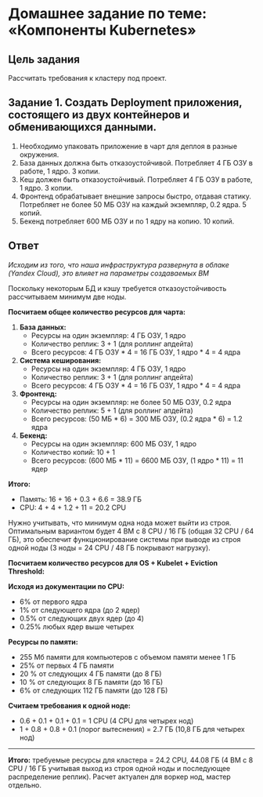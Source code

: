 # Домашнее задание по теме: «Компоненты Kubernetes»

## Цель задания

Рассчитать требования к кластеру под проект.

## Задание 1. Создать Deployment приложения, состоящего из двух контейнеров и обменивающихся данными.

1. Необходимо упаковать приложение в чарт для деплоя в разные окружения.
2. База данных должна быть отказоустойчивой. Потребляет 4 ГБ ОЗУ в работе, 1 ядро. 3 копии.
3. Кеш должен быть отказоустойчивый. Потребляет 4 ГБ ОЗУ в работе, 1 ядро. 3 копии.
4. Фронтенд обрабатывает внешние запросы быстро, отдавая статику. Потребляет не более 50 МБ ОЗУ на каждый экземпляр, 0.2 ядра. 5 копий.
5. Бекенд потребляет 600 МБ ОЗУ и по 1 ядру на копию. 10 копий.

## Ответ

*Исходим из того, что наша инфраструктура развернута в облаке (Yandex Cloud), это влияет на параметры создаваемых ВМ*

Поскольку некоторым БД и кэшу требуется отказоустойчивость рассчитываем минимум две ноды.

**Посчитаем общее количество ресурсов для чарта:**

1. **База данных:**
    * Ресурсы на один экземпляр: 4 ГБ ОЗУ, 1 ядро
    * Количество реплик: 3 + 1 (для роллинг апдейта)
    * Всего ресурсов: 4 ГБ ОЗУ * 4 = 16 ГБ ОЗУ, 1 ядро * 4 = 4 ядра
2. **Система кеширования:**
    * Ресурсы на один экземпляр: 4 ГБ ОЗУ, 1 ядро
    * Количество реплик: 3 + 1 (для роллинг апдейта)
    * Всего ресурсов: 4 ГБ ОЗУ * 4 = 16 ГБ ОЗУ, 1 ядро * 4 = 4 ядра
3. **Фронтенд:**
    * Ресурсы на один экземпляр: не более 50 МБ ОЗУ, 0.2 ядра
    * Количество реплик: 5 + 1 (для роллинг апдейта)
    * Всего ресурсов: (50 МБ * 6) = 300 МБ ОЗУ, (0.2 ядра * 6) = 1.2 ядра
4. **Бекенд:**
    * Ресурсы на один экземпляр: 600 МБ ОЗУ, 1 ядро
    * Количество копий: 10 + 1
    * Всего ресурсов: (600 МБ * 11) = 6600 МБ ОЗУ, (1 ядро * 11) = 11 ядер

**Итого:**
  * Память: 16 + 16 + 0.3 + 6.6 = 38.9 ГБ
  * CPU: 4 + 4 + 1.2 + 11 = 20.2 CPU

Нужно учитывать, что минимум одна нода может выйти из строя. Оптимальным вариантом будет 4 ВМ с 8 CPU / 16 ГБ (общая 32 CPU / 64 ГБ), это обеспечит функционирование системы при выводе из строя одной ноды (3 ноды = 24 CPU / 48 ГБ покрывают нагрузку).

**Посчитаем количество ресурсов для OS + Kubelet + Eviction Threshold:**

**Исходя из документации по CPU:**
  * 6% от первого ядра
  * 1% от следующего ядра (до 2 ядер)
  * 0.5% от следующих двух ядер (до 4)
  * 0.25% любых ядер выше четырех

**Ресурсы по памяти:**
  * 255 Мб памяти для компьютеров с объемом памяти менее 1 ГБ
  * 25% от первых 4 ГБ памяти
  * 20 % от следующих 4 ГБ памяти (до 8 ГБ)
  * 10 % от следующих 8 ГБ памяти (до 16 ГБ)
  * 6% от следующих 112 ГБ памяти (до 128 ГБ)

**Считаем требования к одной ноде:**
  * 0.6 + 0.1 + 0.1 + 0.1 = 1 CPU (4 CPU для четырех нод)
  * 1 + 0.8 + 0.8 + 0.1 (порог вытеснения) = 2.7 ГБ (10,8 ГБ для четырех нод)

---

**Итого:** требуемые ресурсы для кластера = 24.2 CPU, 44.08 ГБ (4 ВМ с 8 CPU / 16 ГБ учитывая выход из строя одной ноды и последующее распределение реплик). Расчет актуален для воркер нод, мастер отдельно.

